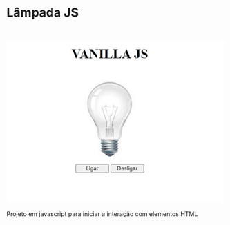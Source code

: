 # Lâmpada JS

<br/>

![GIF](GitHub/lampadagif.gif)
<br/>


Projeto em javascript para iniciar a interação com elementos HTML






